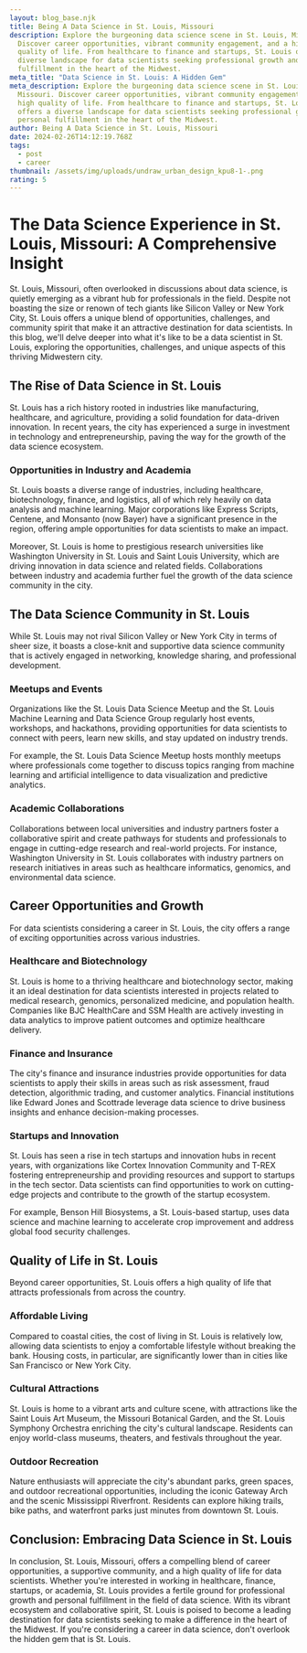 ```yaml
---
layout: blog_base.njk
title: Being A Data Science in St. Louis, Missouri
description: Explore the burgeoning data science scene in St. Louis, Missouri.
  Discover career opportunities, vibrant community engagement, and a high
  quality of life. From healthcare to finance and startups, St. Louis offers a
  diverse landscape for data scientists seeking professional growth and personal
  fulfillment in the heart of the Midwest.
meta_title: "Data Science in St. Louis: A Hidden Gem"
meta_description: Explore the burgeoning data science scene in St. Louis,
  Missouri. Discover career opportunities, vibrant community engagement, and a
  high quality of life. From healthcare to finance and startups, St. Louis
  offers a diverse landscape for data scientists seeking professional growth and
  personal fulfillment in the heart of the Midwest.
author: Being A Data Science in St. Louis, Missouri
date: 2024-02-26T14:12:19.768Z
tags:
  - post
  - career
thumbnail: /assets/img/uploads/undraw_urban_design_kpu8-1-.png
rating: 5
---
```

# The Data Science Experience in St. Louis, Missouri: A Comprehensive Insight

St. Louis, Missouri, often overlooked in discussions about data science, is quietly emerging as a vibrant hub for professionals in the field. Despite not boasting the size or renown of tech giants like Silicon Valley or New York City, St. Louis offers a unique blend of opportunities, challenges, and community spirit that make it an attractive destination for data scientists. In this blog, we'll delve deeper into what it's like to be a data scientist in St. Louis, exploring the opportunities, challenges, and unique aspects of this thriving Midwestern city.

## The Rise of Data Science in St. Louis

St. Louis has a rich history rooted in industries like manufacturing, healthcare, and agriculture, providing a solid foundation for data-driven innovation. In recent years, the city has experienced a surge in investment in technology and entrepreneurship, paving the way for the growth of the data science ecosystem.

### **Opportunities in Industry and Academia**

St. Louis boasts a diverse range of industries, including healthcare, biotechnology, finance, and logistics, all of which rely heavily on data analysis and machine learning. Major corporations like Express Scripts, Centene, and Monsanto (now Bayer) have a significant presence in the region, offering ample opportunities for data scientists to make an impact.

Moreover, St. Louis is home to prestigious research universities like Washington University in St. Louis and Saint Louis University, which are driving innovation in data science and related fields. Collaborations between industry and academia further fuel the growth of the data science community in the city.

## The Data Science Community in St. Louis

While St. Louis may not rival Silicon Valley or New York City in terms of sheer size, it boasts a close-knit and supportive data science community that is actively engaged in networking, knowledge sharing, and professional development.

### **Meetups and Events**

Organizations like the St. Louis Data Science Meetup and the St. Louis Machine Learning and Data Science Group regularly host events, workshops, and hackathons, providing opportunities for data scientists to connect with peers, learn new skills, and stay updated on industry trends.

For example, the St. Louis Data Science Meetup hosts monthly meetups where professionals come together to discuss topics ranging from machine learning and artificial intelligence to data visualization and predictive analytics.

### **Academic Collaborations**

Collaborations between local universities and industry partners foster a collaborative spirit and create pathways for students and professionals to engage in cutting-edge research and real-world projects. For instance, Washington University in St. Louis collaborates with industry partners on research initiatives in areas such as healthcare informatics, genomics, and environmental data science.

## Career Opportunities and Growth

For data scientists considering a career in St. Louis, the city offers a range of exciting opportunities across various industries.

### **Healthcare and Biotechnology**

St. Louis is home to a thriving healthcare and biotechnology sector, making it an ideal destination for data scientists interested in projects related to medical research, genomics, personalized medicine, and population health. Companies like BJC HealthCare and SSM Health are actively investing in data analytics to improve patient outcomes and optimize healthcare delivery.

### **Finance and Insurance**

The city's finance and insurance industries provide opportunities for data scientists to apply their skills in areas such as risk assessment, fraud detection, algorithmic trading, and customer analytics. Financial institutions like Edward Jones and Scottrade leverage data science to drive business insights and enhance decision-making processes.

### **Startups and Innovation**

St. Louis has seen a rise in tech startups and innovation hubs in recent years, with organizations like Cortex Innovation Community and T-REX fostering entrepreneurship and providing resources and support to startups in the tech sector. Data scientists can find opportunities to work on cutting-edge projects and contribute to the growth of the startup ecosystem.

For example, Benson Hill Biosystems, a St. Louis-based startup, uses data science and machine learning to accelerate crop improvement and address global food security challenges.

## Quality of Life in St. Louis

Beyond career opportunities, St. Louis offers a high quality of life that attracts professionals from across the country.

### **Affordable Living**

Compared to coastal cities, the cost of living in St. Louis is relatively low, allowing data scientists to enjoy a comfortable lifestyle without breaking the bank. Housing costs, in particular, are significantly lower than in cities like San Francisco or New York City.

### **Cultural Attractions**

St. Louis is home to a vibrant arts and culture scene, with attractions like the Saint Louis Art Museum, the Missouri Botanical Garden, and the St. Louis Symphony Orchestra enriching the city's cultural landscape. Residents can enjoy world-class museums, theaters, and festivals throughout the year.

### **Outdoor Recreation**

Nature enthusiasts will appreciate the city's abundant parks, green spaces, and outdoor recreational opportunities, including the iconic Gateway Arch and the scenic Mississippi Riverfront. Residents can explore hiking trails, bike paths, and waterfront parks just minutes from downtown St. Louis.

## Conclusion: Embracing Data Science in St. Louis

In conclusion, St. Louis, Missouri, offers a compelling blend of career opportunities, a supportive community, and a high quality of life for data scientists. Whether you're interested in working in healthcare, finance, startups, or academia, St. Louis provides a fertile ground for professional growth and personal fulfillment in the field of data science. With its vibrant ecosystem and collaborative spirit, St. Louis is poised to become a leading destination for data scientists seeking to make a difference in the heart of the Midwest. If you're considering a career in data science, don't overlook the hidden gem that is St. Louis.